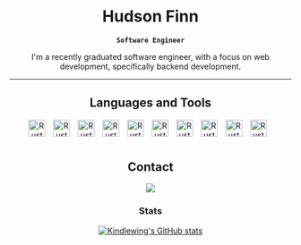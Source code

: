 <div align="center">

# Hudson Finn

**`Software Engineer`**

I'm a recently graduated software engineer, with a focus on web development, specifically backend development. 

---

## Languages and Tools

<img alt="Rust" width="30px" style="padding-right:10px;" src="https://cdn.jsdelivr.net/gh/devicons/devicon/icons/rust/rust-plain.svg" />
<img alt="Rust" width="30px" style="padding-right:10px;" src="https://cdn.jsdelivr.net/gh/devicons/devicon/icons/react/react-original.svg" />
<img alt="Rust" width="30px" style="padding-right:10px;" src="https://cdn.jsdelivr.net/gh/devicons/devicon/icons/flutter/flutter-original.svg" />
<img alt="Rust" width="30px" style="padding-right:10px;" src="https://cdn.jsdelivr.net/gh/devicons/devicon/icons/csharp/csharp-line.svg" />
<img alt="Rust" width="30px" style="padding-right:10px;" src="https://cdn.jsdelivr.net/gh/devicons/devicon/icons/dotnetcore/dotnetcore-original.svg" />
<img alt="Rust" width="30px" style="padding-right:10px;" src="https://cdn.jsdelivr.net/gh/devicons/devicon/icons/git/git-plain.svg" />
<img alt="Rust" width="30px" style="padding-right:10px;" src="https://cdn.jsdelivr.net/gh/devicons/devicon/icons/javascript/javascript-original.svg" />
<img alt="Rust" width="30px" style="padding-right:10px;" src="https://cdn.jsdelivr.net/gh/devicons/devicon/icons/typescript/typescript-original.svg" />
<img alt="Rust" width="30px" style="padding-right:10px;" src="https://cdn.jsdelivr.net/gh/devicons/devicon/icons/linux/linux-plain.svg" />
<img alt="Rust" width="30px" style="padding-right:10px;" src="https://cdn.jsdelivr.net/gh/devicons/devicon/icons/bash/bash-original.svg" />
<br />

#

## Contact
<a href="mailto:hudson.finn@gordon.edu"> <img src="https://custom-icon-badges.demolab.com/badge/-hudson.finn@gordon.edu-red?style=for-the-badge&logo=mention&logoColor=white"/> <a/>
### Stats
[![Kindlewing's GitHub stats](https://github-readme-stats.vercel.app/api?username=Kindlewing&show_icons=true&theme=radical)](https://github.com/anuraghazra/github-readme-stats)

</div>
